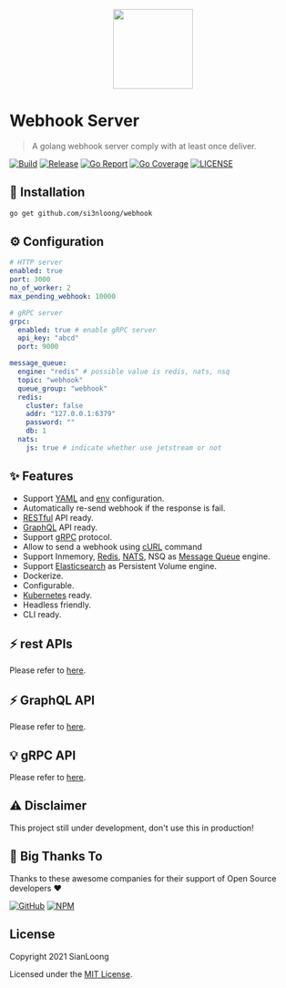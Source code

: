 <p align="center">
  <img src="https://user-images.githubusercontent.com/28108597/136213335-8eb3bff5-cda2-4758-a723-2fce660892af.png" width="140px">
</p>

# Webhook Server

> A golang webhook server comply with at least once deliver.

[![Build](https://github.com/si3nloong/webhook/workflows/Testing/badge.svg?branch=master)](https://github.com/si3nloong/webhook/actions/workflows/test.yml)
[![Release](https://img.shields.io/github/v/tag/si3nloong/webhook)](https://github.com/si3nloong/webhook/releases)
[![Go Report](https://goreportcard.com/badge/github.com/si3nloong/webhook)](https://goreportcard.com/report/github.com/si3nloong/webhook)
[![Go Coverage](https://codecov.io/gh/si3nloong/webhook/branch/master/graph/badge.svg)](https://codecov.io/gh/si3nloong/webhook)
[![LICENSE](https://img.shields.io/github/license/si3nloong/webhook)](https://github.com/si3nloong/webhook/blob/master/LICENSE)

## 🔨 Installation

```bash
go get github.com/si3nloong/webhook
```

## ⚙️ Configuration

```yaml
# HTTP server
enabled: true
port: 3000
no_of_worker: 2
max_pending_webhook: 10000

# gRPC server
grpc:
  enabled: true # enable gRPC server
  api_key: "abcd"
  port: 9000

message_queue:
  engine: "redis" # possible value is redis, nats, nsq
  topic: "webhook"
  queue_group: "webhook"
  redis:
    cluster: false
    addr: "127.0.0.1:6379"
    password: ""
    db: 1
  nats:
    js: true # indicate whether use jetstream or not
```

## ✨ Features

- Support [YAML](https://yaml.org/) and [env](https://en.wikipedia.org/wiki/Env) configuration.
- Automatically re-send webhook if the response is fail.
- [RESTful](https://en.wikipedia.org/wiki/Representational_state_transfer) API ready.
- [GraphQL](https://graphql.org/) API ready.
- Support [gRPC](https://grpc.io/) protocol.
- Allow to send a webhook using [cURL](https://curl.se/) command
- Support Inmemory, [Redis](https://redis.io/), [NATS](https://nats.io/), NSQ as [Message Queue](https://en.wikipedia.org/wiki/Message_queue) engine.
- Support [Elasticsearch](https://www.elastic.co/) as Persistent Volume engine.
- Dockerize.
- Configurable.
- [Kubernetes](https://kubernetes.io/) ready.
- Headless friendly.
- CLI ready.
  <!-- - Support tracing, [Jaeger](https://github.com/jaegertracing/jaeger), [OpenCensus](https://opencensus.io/) -->

## ⚡️ rest APIs

Please refer to [here](/app/http/rest/README.md).

## ⚡️ GraphQL API

Please refer to [here](/app/http/graphql/README.md).

## 💡 gRPC API

Please refer to [here](/app/grpc/README.md).

## ⚠️ Disclaimer

This project still under development, don't use this in production!

## 🎉 Big Thanks To

Thanks to these awesome companies for their support of Open Source developers ❤

[![GitHub](https://jstools.dev/img/badges/github.svg)](https://github.com/open-source)
[![NPM](https://jstools.dev/img/badges/npm.svg)](https://www.npmjs.com/)

## License

Copyright 2021 SianLoong

Licensed under the [MIT License](/LICENSE).
